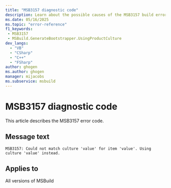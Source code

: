 ```yaml
---
title: "MSB3157 diagnostic code"
description: Learn about the possible causes of the MSB3157 build error, and get troubleshooting tips.
ms.date: 05/16/2025
ms.topic: "error-reference"
f1_keywords:
 - MSB3157
 - MSBuild.GenerateBootstrapper.UsingProductCulture
dev_langs:
  - "VB"
  - "CSharp"
  - "C++"
  - "FSharp"
author: ghogen
ms.author: ghogen
manager: mijacobs
ms.subservice: msbuild
---
```


# MSB3157 diagnostic code

<!-- :::ErrorDefinitionDescription::: -->
<!-- :::editable-content name="introDescription"::: -->
This article describes the MSB3157 error code.
<!-- :::editable-content-end::: -->

## Message text

<!-- :::editable-content name="messageText"::: -->
`MSB3157: Could not match culture 'value' for item 'value'. Using culture 'value' instead.`
<!-- :::editable-content-end::: -->
<!-- MSB3157: Could not match culture '{0}' for item '{1}'. Using culture '{2}' instead. -->

<!-- :::editable-content name="postOutputDescription"::: -->
<!--
{StrBegin="MSB3157: "}
-->
<!-- :::editable-content-end::: -->
<!-- :::ErrorDefinitionDescription-end::: -->

## Applies to

All versions of MSBuild
